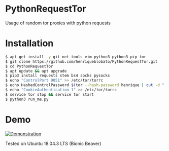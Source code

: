 
# PythonRequestTor
Usage of random tor proxies with python requests

# Installation

```bash
$ apt-get install -y git net-tools vim python3 python3-pip tor
$ git clone https://github.com/henriqueblobato/PythonRequestTor.git
$ cd PythonRequestTor
$ apt update && apt upgrade
$ pip3 install requests stem bs4 socks pysocks
$ echo "ControlPort 9051" >> /etc/tor/torrc
$ echo HashedControlPassword $(tor --hash-password henrique | cut -d "." -f 2 | tail -n 1) >> /etc/tor/torrc
$ echo "CookieAuthentication 1" >> /etc/tor/torrc
$ service tor stop && service tor start
$ python3 run_me.py
```

# Demo

[![Demonstration](https://i.vimeocdn.com/filter/overlay?src0=https%3A%2F%2Fi.vimeocdn.com%2Fvideo%2F815264003_1280x720.webp&src1=https%3A%2F%2Ff.vimeocdn.com%2Fimages_v6%2Fshare%2Fplay_icon_overlay.png)](https://player.vimeo.com/video/360656360)

Tested on Ubuntu 18.04.3 LTS (Bionic Beaver)
